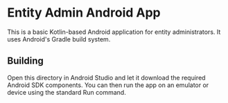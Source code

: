 # Entity Admin Android App

This is a basic Kotlin-based Android application for entity administrators.
It uses Android's Gradle build system.

## Building

Open this directory in Android Studio and let it download the required
Android SDK components. You can then run the app on an emulator or device
using the standard Run command.

